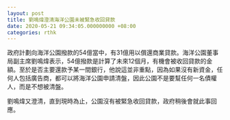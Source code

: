 ```yaml
---
layout: post
title: 劉鳴煒澄清海洋公園未被緊急收回貸款
date: 2020-05-21 09:34:05.000000000 +08:00
categories: rthk
---
```


政府計劃向海洋公園撥款的54億當中，有31億用以償還商業貸款。海洋公園董事局副主席劉鳴煒表示，54億撥款是計算了未來12個月，有機會被收回貸款的金額。至於是否主要還款予某一間銀行，他說這並非重點，因為如果沒有新資金，任何人包括廣告商，都可以將海洋公園申請清盤，因此公園不是要幫任何一名債權人，而是不想被清盤。

劉鳴煒又澄清，直到現時為止，公園沒有被緊急收回貸款，政府稍後會就此事回應。
